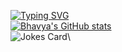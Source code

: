 [![Typing SVG](https://readme-typing-svg.herokuapp.com?color=%2378B5F7&lines=Welcome+to+my+GitHub+Profile!;Here's+a+cookie+for+you+%F0%9F%8D%AA)](https://git.io/typing-svg)\
[![Bhavya's GitHub stats](https://github-readme-stats.vercel.app/api?username=BhavyaMehta2)](https://github.com/anuraghazra/github-readme-stats)\
![Jokes Card](https://readme-jokes.vercel.app/api)\

<!--
**BhavyaMehta2/BhavyaMehta2** is a ✨ _special_ ✨ repository because its `README.md` (this file) appears on your GitHub profile.
<img src='https://random-memer.herokuapp.com/' title="Meme" alt="Please refresh the page if the meme doesn't show up.">
![visitors](https://visitor-badge.glitch.me/badge?page_id=page.id&left_color=green&right_color=red)\
Here are some ideas to get you started:

- 🔭 I’m currently working on ...
- 🌱 I’m currently learning ...
- 👯 I’m looking to collaborate on ...
- 🤔 I’m looking for help with ...
- 💬 Ask me about ...
- 📫 How to reach me: ...
- 😄 Pronouns: ...
- ⚡ Fun fact: ...
-->

